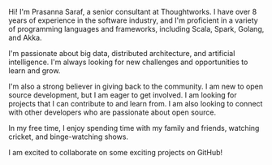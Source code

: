 Hi! I'm Prasanna Saraf, a senior consultant at Thoughtworks. I have over 8 years of experience in the software industry, and I'm proficient in a variety of programming languages and frameworks, including Scala, Spark, Golang, and Akka.

I'm passionate about big data, distributed architecture, and artificial intelligence. I'm always looking for new challenges and opportunities to learn and grow.

 I'm also a strong believer in giving back to the community. I am new to open source development, but I am eager to get involved. I am looking for projects that I can contribute to and learn from. I am also looking to connect with other developers who are passionate about open source.

In my free time, I enjoy spending time with my family and friends, watching cricket, and binge-watching shows. 

I am excited to collaborate on some exciting projects on GitHub!
